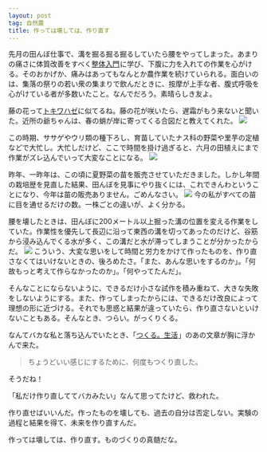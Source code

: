 ```yaml
---
layout: post
tag: 自然農
title: 作っては壊しては、作り直す
---
```

先月の田んぼ仕事で、溝を掘る掘る掘るしていたら腰をやってしまった。あまりの痛さに体質改善をすべく<a  href="http://www.amazon.co.jp/gp/product/4480037063/ref=as_li_ss_tl?ie=UTF8&camp=247&creative=7399&creativeASIN=4480037063&linkCode=as2&tag=kobapan-22">整体入門</a><img src="http://ir-jp.amazon-adsystem.com/e/ir?t=kobapan-22&l=as2&o=9&a=4480037063" width="1" height="1" border="0" alt="" style="border:none !important; margin:0px !important;" />に学び、下腹に力を入れての作業を心がける。そのおかげか、痛みはあってもなんとか農作業を続けていられる。面白いのは、集落の祭りの若い衆の集まりで飲んだときに、按摩が上手な者、腹式呼吸を心がけている者が多数いたこと。なんでだろう。素晴らしき友よ。

藤の花って[トキワハゼ](https://www.flickr.com/photos/kobapan/5792239073/in/album-72157624144889354/)に似てるね。藤の花が咲いたら、遅霜がもう来ないと聞いた。近所の爺ちゃんは、春の蛸が岸に寄ってくる合図だと教えてくれた。
![](https://c2.staticflickr.com/8/7516/26320464984_6c9198ef48.jpg)

この時期、ササゲやウリ類の種下ろし、育苗していたナス科の野菜や里芋の定植などで大忙し。大忙しだけど、ここで時間を掛け過ぎると、六月の田植えにまで作業がズレ込んでいって大変なことになる。
![](https://c2.staticflickr.com/8/7297/26636985540_bca297276a.jpg)

昨年、一昨年は、この頃に夏野菜の苗を販売させていただきました。しかし年間の栽培歴を見直した結果、田んぼを見事にやり抜くには、これできんわということになり、今年は苗の販売ありません。ごめんなさい。
![](https://c2.staticflickr.com/8/7313/26636983870_dd10507401.jpg)
今の私がすべての苗に目を通せるだけの数。一株ごとの違いが、よく分かる。

腰を壊したときは、田んぼに200メートル以上掘った溝の位置を変える作業をしていた。作業性を優先して長辺に沿って東西の溝を切ってあったのだけど、谷筋から浸み込んでくる水が多く、この溝だと水が滞ってしまうことが分かったからだ。
![](https://c1.staticflickr.com/3/2909/14588993926_9ed20f823c.jpg)
こういう、大変な思いをして時間と労力をかけて作ったものを、作り直さなくてはいけないときの、後ろめたさ。「また、あんな思いをするのか」。「何故もっと考えて作らなかったのか」。「何やってたんだ」。

そんなことにならないように、できるだけ小さな試作を積み重ねて、大きな失敗をしないようにする。また、作ってしまったからには、できるだけ改良によって理想の形に近づける。それでも思惑と結果が違っていたら、作り直さないといけないこともある。そんなとき、つらい。がっくりくる。

なんてバカな私と落ち込んでいたとき、「<a  href="http://www.amazon.co.jp/gp/product/4391129558/ref=as_li_ss_tl?ie=UTF8&camp=247&creative=7399&creativeASIN=4391129558&linkCode=as2&tag=kobapan-22">つくる。生活</a><img src="http://ir-jp.amazon-adsystem.com/e/ir?t=kobapan-22&l=as2&o=9&a=4391129558" width="1" height="1" border="0" alt="" style="border:none !important; margin:0px !important;" />」のあの文章が胸に浮かんで来た。

>ちょうどいい感じにするために、何度もつくり直した。

そうだね！

「私だけ作り直しててバカみたい」なんて思ってたけど、救われた。

作り直せばいいんだ。作ったものを壊しても、過去の自分は否定しない。実験の過程と結果を得て、未来を作り直すんだ。

作っては壊しては、作り直す。ものづくりの真髄だな。



